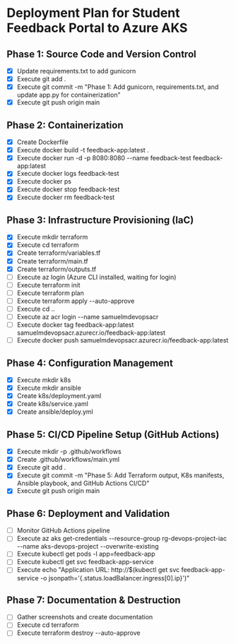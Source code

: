 # Deployment Plan for Student Feedback Portal to Azure AKS

## Phase 1: Source Code and Version Control
- [x] Update requirements.txt to add gunicorn
- [x] Execute git add .
- [x] Execute git commit -m "Phase 1: Add gunicorn, requirements.txt, and update app.py for containerization"
- [x] Execute git push origin main

## Phase 2: Containerization
- [x] Create Dockerfile
- [x] Execute docker build -t feedback-app:latest .
- [x] Execute docker run -d -p 8080:8080 --name feedback-test feedback-app:latest
- [x] Execute docker logs feedback-test
- [x] Execute docker ps
- [x] Execute docker stop feedback-test
- [x] Execute docker rm feedback-test

## Phase 3: Infrastructure Provisioning (IaC)
- [x] Execute mkdir terraform
- [x] Execute cd terraform
- [x] Create terraform/variables.tf
- [x] Create terraform/main.tf
- [x] Create terraform/outputs.tf
- [ ] Execute az login (Azure CLI installed, waiting for login)
- [ ] Execute terraform init
- [ ] Execute terraform plan
- [ ] Execute terraform apply --auto-approve
- [ ] Execute cd ..
- [ ] Execute az acr login --name samuelmdevopsacr
- [ ] Execute docker tag feedback-app:latest samuelmdevopsacr.azurecr.io/feedback-app:latest
- [ ] Execute docker push samuelmdevopsacr.azurecr.io/feedback-app:latest

## Phase 4: Configuration Management
- [x] Execute mkdir k8s
- [x] Execute mkdir ansible
- [x] Create k8s/deployment.yaml
- [x] Create k8s/service.yaml
- [x] Create ansible/deploy.yml

## Phase 5: CI/CD Pipeline Setup (GitHub Actions)
- [x] Execute mkdir -p .github/workflows
- [x] Create .github/workflows/main.yml
- [x] Execute git add .
- [x] Execute git commit -m "Phase 5: Add Terraform output, K8s manifests, Ansible playbook, and GitHub Actions CI/CD"
- [x] Execute git push origin main

## Phase 6: Deployment and Validation
- [ ] Monitor GitHub Actions pipeline
- [ ] Execute az aks get-credentials --resource-group rg-devops-project-iac --name aks-devops-project --overwrite-existing
- [ ] Execute kubectl get pods -l app=feedback-app
- [ ] Execute kubectl get svc feedback-app-service
- [ ] Execute echo "Application URL: http://$(kubectl get svc feedback-app-service -o jsonpath='{.status.loadBalancer.ingress[0].ip}')"

## Phase 7: Documentation & Destruction
- [ ] Gather screenshots and create documentation
- [ ] Execute cd terraform
- [ ] Execute terraform destroy --auto-approve
